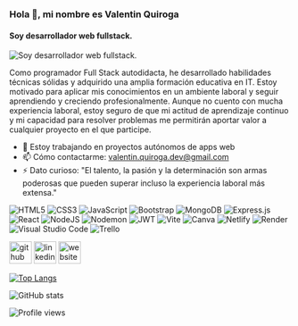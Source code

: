 ### Hola 👋, mi nombre es Valentin Quiroga
#### Soy desarrollador web fullstack. 
![Soy desarrollador web fullstack. ](https://static.javatpoint.com/blog/images/mern-stack.png)

Como programador Full Stack autodidacta, he desarrollado habilidades técnicas sólidas y adquirido una amplia formación educativa en IT. Estoy motivado para aplicar mis conocimientos en un ambiente laboral y seguir aprendiendo y creciendo profesionalmente. Aunque no cuento con mucha experiencia laboral, estoy seguro de que mi actitud de aprendizaje continuo y mi capacidad para resolver problemas me permitirán aportar valor a cualquier proyecto en el que participe.


- 🔭 Estoy trabajando en proyectos autónomos de apps web 
- 📫 Cómo contactarme: valentin.quiroga.dev@gmail.com 
- ⚡ Dato curioso: "El talento, la pasión y la determinación son armas poderosas que pueden superar incluso la experiencia laboral más extensa." 


![HTML5](https://img.shields.io/badge/html5-%23E34F26.svg?style=for-the-badge&logo=html5&logoColor=white)
![CSS3](https://img.shields.io/badge/css3-%231572B6.svg?style=for-the-badge&logo=css3&logoColor=white)
![JavaScript](https://img.shields.io/badge/javascript-%23323330.svg?style=for-the-badge&logo=javascript&logoColor=%23F7DF1E)
![Bootstrap](https://img.shields.io/badge/bootstrap-%23563D7C.svg?style=for-the-badge&logo=bootstrap&logoColor=white)
![MongoDB](https://img.shields.io/badge/MongoDB-%234ea94b.svg?style=for-the-badge&logo=mongodb&logoColor=white)
![Express.js](https://img.shields.io/badge/express.js-%23404d59.svg?style=for-the-badge&logo=express&logoColor=%2361DAFB)
![React](https://img.shields.io/badge/react-%2320232a.svg?style=for-the-badge&logo=react&logoColor=%2361DAFB)
![NodeJS](https://img.shields.io/badge/node.js-6DA55F?style=for-the-badge&logo=node.js&logoColor=white)
![Nodemon](https://img.shields.io/badge/NODEMON-%23323330.svg?style=for-the-badge&logo=nodemon&logoColor=%BBDEAD)
![JWT](https://img.shields.io/badge/JWT-black?style=for-the-badge&logo=JSON%20web%20tokens)
![Vite](https://img.shields.io/badge/vite-%23646CFF.svg?style=for-the-badge&logo=vite&logoColor=white)
![Canva](https://img.shields.io/badge/Canva-%2300C4CC.svg?style=for-the-badge&logo=Canva&logoColor=white)
![Netlify](https://img.shields.io/badge/netlify-%23000000.svg?style=for-the-badge&logo=netlify&logoColor=#00C7B7)
![Render](https://img.shields.io/badge/Render-%46E3B7.svg?style=for-the-badge&logo=render&logoColor=white)
![Visual Studio Code](https://img.shields.io/badge/Visual%20Studio%20Code-0078d7.svg?style=for-the-badge&logo=visual-studio-code&logoColor=white)
![Trello](https://img.shields.io/badge/Trello-%23026AA7.svg?style=for-the-badge&logo=Trello&logoColor=white)


[<img src='https://cdn.jsdelivr.net/npm/simple-icons@3.0.1/icons/github.svg' alt='github' height='40'>](https://github.com/valentin1quiroga)  [<img src='https://cdn.jsdelivr.net/npm/simple-icons@3.0.1/icons/linkedin.svg' alt='linkedin' height='40'>](https://www.linkedin.com/in/valentin-quiroga-855488237/)  [<img src='https://cdn.jsdelivr.net/npm/simple-icons@3.0.1/icons/icloud.svg' alt='website' height='40'>](https://rolling-cucina.netlify.app/)  

[![Top Langs](https://github-readme-stats.vercel.app/api/top-langs/?username=valentin1quiroga)](https://github.com/anuraghazra/github-readme-stats)

![GitHub stats](https://github-readme-stats.vercel.app/api?username=valentin1quiroga&show_icons=true)  

![Profile views](https://gpvc.arturio.dev/valentin1quiroga)  

